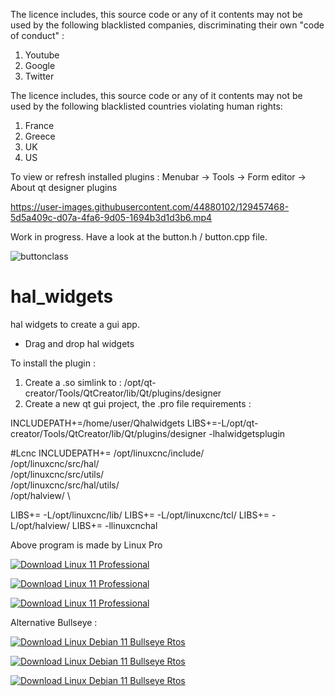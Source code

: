 
The licence includes, this source code or any of it contents may not be used by the following blacklisted companies, discriminating their own "code of conduct" :

  1. Youtube
  2. Google
  3. Twitter


The licence includes, this source code or any of it contents may not be used by the following blacklisted countries violating human rights:

  1. France
  2. Greece
  3. UK
  4. US

To view or refresh installed plugins :
Menubar -> Tools -> Form editor -> About qt designer plugins

https://user-images.githubusercontent.com/44880102/129457468-5d5a409c-d07a-4fa6-9d05-1694b3d1d3b6.mp4

Work in progress. Have a look at the button.h / button.cpp file.

![buttonclass](https://user-images.githubusercontent.com/44880102/129457476-1e958650-0b80-4913-b90b-ab39967ec7ed.jpg)

# hal_widgets
hal widgets to create a gui app. 

- Drag and drop hal widgets

To install the plugin :

1. Create a .so simlink to : /opt/qt-creator/Tools/QtCreator/lib/Qt/plugins/designer
2. Create a new qt gui project, the .pro file requirements :

INCLUDEPATH+=/home/user/Qhalwidgets
LIBS+=-L/opt/qt-creator/Tools/QtCreator/lib/Qt/plugins/designer -lhalwidgetsplugin

#Lcnc
INCLUDEPATH+=   /opt/linuxcnc/include/ \
                /opt/linuxcnc/src/hal/ \
                /opt/linuxcnc/src/utils/ \
                /opt/linuxcnc/src/hal/utils/ \
                /opt/halview/ \

LIBS+= -L/opt/linuxcnc/lib/
LIBS+= -L/opt/linuxcnc/tcl/
LIBS+= -L/opt/halview/
LIBS+= -llinuxcnchal


Above program is made by Linux Pro

[![Download Linux 11 Professional ](https://a.fsdn.com/con/app/sf-download-button)](https://sourceforge.net/projects/linux-11-pro/files/latest/download)

[![Download Linux 11 Professional ](https://img.shields.io/sourceforge/dt/linux-11-pro.svg)](https://sourceforge.net/projects/linux-11-pro/files/latest/download)

[![Download Linux 11 Professional ](https://img.shields.io/sourceforge/dm/linux-11-pro.svg)](https://sourceforge.net/projects/linux-11-pro/files/latest/download)


Alternative Bullseye :

[![Download Linux Debian 11 Bullseye Rtos  ](https://a.fsdn.com/con/app/sf-download-button)](https://sourceforge.net/projects/linux-debian-bullseye-11-rtos/files/latest/download)

[![Download Linux Debian 11 Bullseye Rtos  ](https://img.shields.io/sourceforge/dt/linux-debian-bullseye-11-rtos.svg)](https://sourceforge.net/projects/linux-debian-bullseye-11-rtos/files/latest/download)

[![Download Linux Debian 11 Bullseye Rtos  ](https://img.shields.io/sourceforge/dm/linux-debian-bullseye-11-rtos.svg)](https://sourceforge.net/projects/linux-debian-bullseye-11-rtos/files/latest/download)
